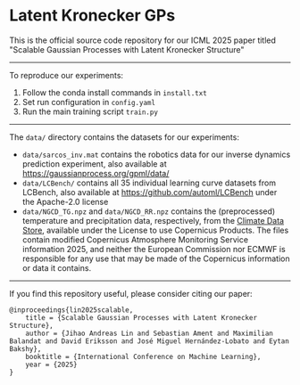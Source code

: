 # Latent Kronecker GPs
This is the official source code repository for our ICML 2025 paper titled "Scalable Gaussian Processes with Latent Kronecker Structure"

---

To reproduce our experiments:
1. Follow the conda install commands in `install.txt`
2. Set run configuration in `config.yaml`
3. Run the main training script `train.py`

---

The `data/` directory contains the datasets for our experiments:
- `data/sarcos_inv.mat` contains the robotics data for our inverse dynamics prediction experiment, also available at https://gaussianprocess.org/gpml/data/
- `data/LCBench/` contains all 35 individual learning curve datasets from LCBench, also available at https://github.com/automl/LCBench under the Apache-2.0 license
- `data/NGCD_TG.npz` and `data/NGCD_RR.npz` contains the (preprocessed) temperature and precipitation data, respectively, from the [Climate Data Store](https://cds.climate.copernicus.eu/datasets/insitu-gridded-observations-nordic), available under the License to use Copernicus Products. The files contain modified Copernicus Atmosphere Monitoring Service information 2025, and neither the European Commission nor ECMWF is responsible for any use that may be made of the Copernicus information or data it contains.

---

If you find this repository useful, please consider citing our paper:
```
@inproceedings{lin2025scalable,  
    title = {Scalable Gaussian Processes with Latent Kronecker Structure}, 
    author = {Jihao Andreas Lin and Sebastian Ament and Maximilian Balandat and David Eriksson and José Miguel Hernández-Lobato and Eytan Bakshy},
    booktitle = {International Conference on Machine Learning},
    year = {2025}
}
```
